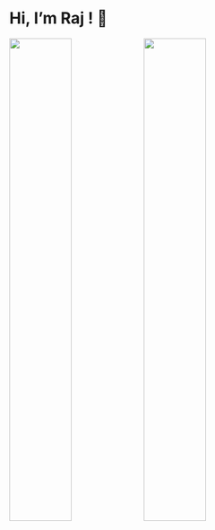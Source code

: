 # Hi, I’m Raj ! 👋

<img align="left" width="47%" src="https://github-readme-stats.vercel.app/api?username=Raj2k20&theme=highcontrast&show_icons=true"/>


<img align="left" width="47%" src="https://github-readme-stats.vercel.app/api/top-langs/?username=Raj2k20&layout=compact)](https://github.com/anuraghazra/github-readme-stats"/>
